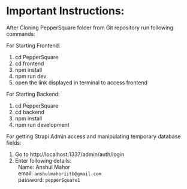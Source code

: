 <h1>Important Instructions:</h1>


After Cloning PepperSquare folder from Git repository run following commands:

  For Starting Frontend:
  1)	cd PepperSquare
  2)	cd frontend
  3)	npm install
  4)	npm run dev
  5)	open the link displayed in terminal to access frontend
  
  For Starting Backend:
  1)	cd PepperSquare
  2)	cd backend
  3)	npm install
  4)	npm run development
  
  For getting Strapi Admin access and manipulating temporary database fields:
  1)	Go to http://localhost:1337/admin/auth/login
  2)	Enter following details: <br />
        &nbsp; Name: Anshul Mahor <br />
        &nbsp; email: `anshulmahoriitb@gmail.com` <br />
        &nbsp; password: `pepperSquare1`
